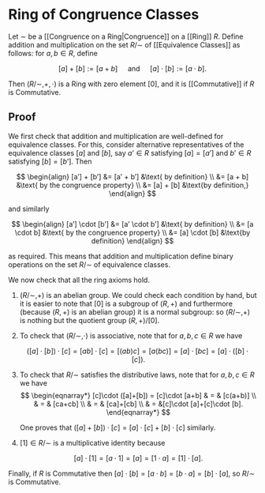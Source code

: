 # Ring of Congruence Classes

Let $\sim$ be a [[Congruence on a Ring|Congruence]] on a [[Ring]] $R$. Define addition and multiplication on the set $R/\sim$ of [[Equivalence Classes]] as follows: for $a, b \in R$, define

$$
[a]+ [b] := [a + b]
\quad \text { and }\quad
[a]\cdot [b]:= [a \cdot b].
$$

Then $(R/\sim, +, \cdot)$ is a Ring with zero element $[0]$, and it is [[Commutative]] if $R$ is Commutative.

## Proof

We first check that addition and multiplication are well-defined for equivalence classes. For this, consider alternative representatives of the equivalence classes $[a]$ and $[b]$, say $a’ \in R$ satisfying $[a] = [a’]$ and $b’ \in R$ satisfying $[b] = [b’]$. Then

$$
\begin{align}
[a’] + [b’]
&= [a’ + b’] 	&\text{ by definition} \\
&= [a + b] 		&\text{ by the congruence property} \\
&= [a] + [b]	&\text{by definition,}
\end{align}
$$

and similarly

$$
\begin{align}
[a’] \cdot [b’]
&= [a’ \cdot b’] 	&\text{ by definition} \\
&= [a \cdot b] 		&\text{ by the congruence property} \\
&= [a] \cdot [b]	&\text{by definition}
\end{align}
$$

as required. This means that addition and multiplication define binary operations on the set $R/\sim$ of equivalence classes.

We now check that all the ring axioms hold.

1.  $(R/{\sim },+)$ is an abelian group. We could check each condition by hand, but it is easier to note that $[0]$ is a subgroup of $(R,+)$ and furthermore (because $(R,+)$ is an abelian group) it is a normal subgroup: so $(R/{\sim },+)$ is nothing but the quotient group $(R,+)/[0]$.
    
2.  To check that $(R/{\sim },\cdot )$ is associative, note that for $a, b, c\in R$ we have
    
    $$ ([a]\cdot [b])\cdot [c]=[ab]\cdot [c]=[(ab)c]=[a(bc)]= [a]\cdot [bc]=[a]\cdot ([b]\cdot [c]). $$
    
3.  To check that $R/{\sim }$ satisfies the distributive laws, note that for $a, b, c\in R$ we have
    $$ \begin{eqnarray*} [c]\cdot ([a]+[b]) = [c]\cdot [a+b] & = & [c(a+b)] \\ & = & [ca+cb] \\ & = & [ca]+[cb] \\ & = &[c]\cdot [a]+[c]\cdot [b]. \end{eqnarray*} $$
    
    One proves that $([a]+[b])\cdot [c] = [a]\cdot [c]+[b]\cdot [c]$ similarly.
    
4.  $[1]\in R/{\sim }$ is a multiplicative identity because
    
    $$ [a]\cdot [1] = [a\cdot 1] = [a] = [1\cdot a]=[1]\cdot [a]. $$

Finally, if $R$ is Commutative then $[a] \cdot [b] = [a \cdot b] = [b \cdot a] = [b] \cdot [a]$, so $R/\sim$ is Commutative.
